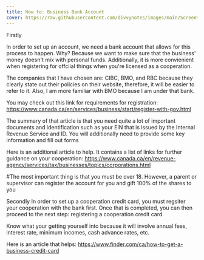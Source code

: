 ```yaml
---
title: How to: Business Bank Account
cover: https://raw.githubusercontent.com/divvynotes/images/main/Screen%20Shot%202021-09-24%20at%208.13.31%20PM.png
---
```


Firstly

In order to set up an account, we need a bank account that allows for this process to happen.
Why? Because we want to make sure that the business' money doesn't mix with personal funds. Additionally, it is more convienient when registering for offciial things when you're licensed as a cooperation.

The companies that I have chosen are: CIBC, BMO, and RBC because they clearly state out their policies on their website, therefore, it will be easier to refer to it. Also, I am more familiar with BMO because I am under that bank.

You may check out this link for requirements for registration:
 https://www.canada.ca/en/services/business/start/register-with-gov.html
 
The summary of that article is that you need quite a lot of important documents and identification such as your EIN that is issued by the Internal Revenue Service and ID. You will additionally need to provide some key information and fill out forms

Here is an additional article to help. It contains a list of links for further guidance on your cooperation: 
https://www.canada.ca/en/revenue-agency/services/tax/businesses/topics/corporations.html

#The most important thing is that you must be over 18. However, a parent or supervisor can register the account for you and gift 100% of the shares to you

Secondly
In order to set up a cooperation credit card, you must regsiter your cooperation with the bank first. Once that is completed, you can then proceed to the next step: registering a cooperation credit card.

Know what your getting yourself into because it will involve annual fees, interest rate, minimum incomes, cash advance rates, etc.

Here is an article that helps:
https://www.finder.com/ca/how-to-get-a-business-credit-card

